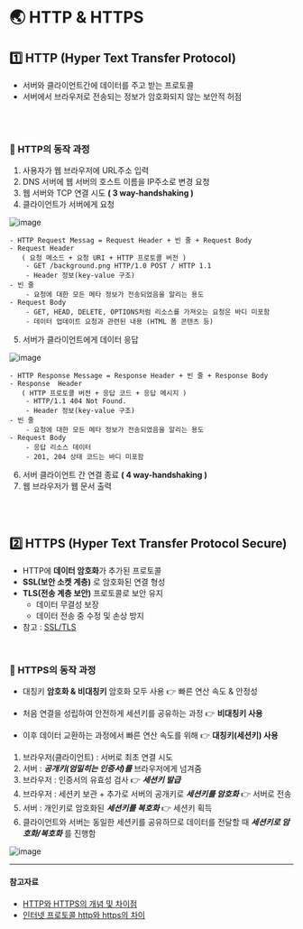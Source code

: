 # 🌏 HTTP & HTTPS

## 1️⃣ HTTP (Hyper Text Transfer Protocol)

  
- 서버와 클라이언트간에 데이터를 주고 받는 프로토콜  
- 서버에서 브라우저로 전송되는 정보가 암호화되지 않는 보안적 허점  

<br>
<br>

   
### 🛫 HTTP의 동작 과정

1. 사용자가 웹 브라우저에 URL주소 입력
2. DNS 서버에 웹 서버의 호스트 이름을 IP주소로 변경 요청
3. 웹 서버와 TCP 연결 시도 **( 3 way-handshaking )**
4. 클라이언트가 서버에게 요청

![image](https://user-images.githubusercontent.com/63834758/221482278-cab3ed7a-9f0c-49e5-9bc9-28143167a199.png)

    - HTTP Request Messag = Request Header + 빈 줄 + Request Body
    - Request Header
       ( 요청 메소드 + 요청 URI + HTTP 프로토콜 버전 )
        - GET /background.png HTTP/1.0 POST / HTTP 1.1
        - Header 정보(key-value 구조)
    - 빈 줄
        - 요청에 대한 모든 메타 정보가 전송되었음을 알리는 용도
    - Request Body
        - GET, HEAD, DELETE, OPTIONS처럼 리소스를 가져오는 요청은 바디 미포함 
        - 데이터 업데이트 요청과 관련된 내용 (HTML 폼 콘텐츠 등)
  
  
5. 서버가 클라이언트에게 데이터 응답

![image](https://user-images.githubusercontent.com/63834758/221720222-65358d24-e7e4-47b8-b7f1-5480c9522681.png)

    - HTTP Response Message = Response Header + 빈 줄 + Response Body
    - Response  Header
       ( HTTP 프로토콜 버전 + 응답 코드 + 응답 메시지 )
        - HTTP/1.1 404 Not Found.
        - Header 정보(key-value 구조)
    - 빈 줄
        - 요청에 대한 모든 메타 정보가 전송되었음을 알리는 용도
    - Request Body
        - 응답 리소스 데이터 
        - 201, 204 상태 코드는 바디 미포함
        
6. 서버 클라이언트 간 연결 종료 **( 4 way-handshaking )**
7. 웹 브라우저가 웹 문서 출력
  

<br>
<br>

## 2️⃣ HTTPS (Hyper Text Transfer Protocol Secure)
  
- HTTP에 **데이터 암호화**가 추가된 프로토콜
- **SSL(보안 소켓 계층)** 로 암호화된 연결 형성
- **TLS(전송 계층 보안)** 프로토콜로 보안 유지
    - 데이터 무결성 보장
    - 데이터 전송 중 수정 및 손상 방지
- 참고 : [SSL/TLS](https://github.com/SeoYeonBae/CS_study/blob/main/Network/TLS%26SSL%20HandShake.md)


 
<br>

### 🛫 HTTPS의 동작 과정

- 대칭키 **암호화 & 비대칭키** 암호화 모두 사용 👉 빠른 연산 속도 & 안정성

- 처음 연결을 성립하여 안전하게 세션키를 공유하는 과정 👉 **비대칭키 사용**
- 이후 데이터 교환하는 과정에서 빠른 연산 속도를 위해 👉 **대칭키(세션키) 사용**  
  
  
1. 브라우저(클라이언트) : 서버로 최초 연결 시도  
3. 서버 : ***공개키(엄밀히는 인증서)를*** 브라우저에게 넘겨줌
4. 브라우저 : 인증서의 유효성 검사 👉 ***세션키 발급***
5. 브라우저 : 세션키 보관 + 추가로 서버의 공개키로 ***세션키를 암호화*** 👉 서버로 전송
6. 서버 : 개인키로 암호화된 ***세션키를 복호화*** 👉 세션키 획득
7. 클라이언트와 서버는 동일한 세션키를 공유하므로 데이터를 전달할 때 ***세션키로 암호화/복호화*** 를 진행함

 ![image](https://user-images.githubusercontent.com/63834758/221483730-a07d795d-3859-4918-8140-4633632b293e.png)


<hr>


#### 참고자료

- [HTTP와 HTTPS의 개념 및 차이점](https://mangkyu.tistory.com/98)
- [인터넷 프로토콜 http와 https의 차이](https://post.naver.com/viewer/postView.nhn?volumeNo=16561296&memberNo=1834)
